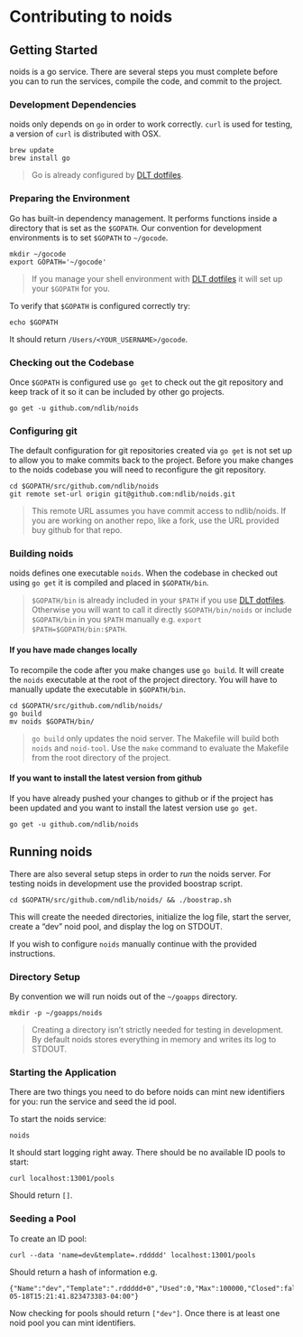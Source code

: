 # Contributing to noids

## Getting Started
noids is a go service. There are several steps you must complete before you can to run the services, compile the code, and commit to the project.

### Development Dependencies
noids only depends on `go` in order to work correctly. `curl` is used for testing, a version of `curl` is distributed with OSX.

```console
brew update
brew install go
```

> Go is already configured by [DLT dotfiles](https://github.com/ndlib/dlt-dotfiles).

### Preparing the Environment
Go has built-in dependency management. It performs functions inside a directory that is set as the `$GOPATH`. Our convention for development environments is to set `$GOPATH` to `~/gocode`.

```console
mkdir ~/gocode
export GOPATH='~/gocode'
```

> If you manage your shell environment with [DLT dotfiles](https://github.com/ndlib/dlt-dotfiles) it will set up your `$GOPATH` for you.

To verify that `$GOPATH` is configured correctly try:

```console
echo $GOPATH
```

It should return `/Users/<YOUR_USERNAME>/gocode`.

### Checking out the Codebase
Once `$GOPATH` is configured use `go get` to check out the git repository and keep track of it so it can be included by other go projects.

```console
go get -u github.com/ndlib/noids
```

### Configuring git
The default configuration for git repositories created via `go get` is not set up to allow you to make commits back to the project. Before you make changes to the noids codebase you will need to reconfigure the git repository.

```console
cd $GOPATH/src/github.com/ndlib/noids
git remote set-url origin git@github.com:ndlib/noids.git
```

> This remote URL assumes you have commit access to ndlib/noids. If you are working on another repo, like a fork, use the URL provided buy github for that repo.

### Building noids
noids defines one executable `noids`. When the codebase in checked out using `go get` it is compiled and placed in `$GOPATH/bin`.

> `$GOPATH/bin` is already included in your `$PATH` if you use [DLT dotfiles](https://github.com/ndlib/dlt-dotfiles). Otherwise you will want to call it directly `$GOPATH/bin/noids` or include `$GOPATH/bin` in you `$PATH` manually e.g. `export $PATH=$GOPATH/bin:$PATH`.

#### If you have made changes locally
To recompile the code after you make changes use `go build`. It will create the `noids` executable at the root of the project directory. You will have to manually update the executable in `$GOPATH/bin`.

```console
cd $GOPATH/src/github.com/ndlib/noids/
go build
mv noids $GOPATH/bin/
```

> `go build` only updates the noid server. The Makefile will build both `noids` and `noid-tool`. Use the `make` command to evaluate the Makefile from the root directory of the project.

#### If you want to install the latest version from github
If you have already pushed your changes to github or if the project has been updated and you want to install the latest version use `go get`.

```console
go get -u github.com/ndlib/noids
```

## Running noids
There are also several setup steps in order to _run_ the noids server. For testing noids in development use the provided boostrap script.

```console
cd $GOPATH/src/github.com/ndlib/noids/ && ./boostrap.sh
```

This will create the needed directories, initialize the log file, start the server, create a “dev” noid pool, and display the log on STDOUT.

If you wish to configure `noids` manually continue with the provided instructions.

### Directory Setup
By convention we will run noids out of the `~/goapps` directory.

```console
mkdir -p ~/goapps/noids
```

> Creating a directory isn’t strictly needed for testing in development. By default noids stores everything in memory and writes its log to STDOUT.

### Starting the Application
There are two things you need to do before noids can mint new identifiers for you: run the service and seed the id pool.

To start the noids service:

```console
noids
```

It should start logging right away. There should be no available ID pools to start:

```console
curl localhost:13001/pools
```

Should return `[]`.

### Seeding a Pool
To create an ID pool:

```console
curl --data 'name=dev&template=.rddddd' localhost:13001/pools
```

Should return a hash of information e.g.

```console
{"Name":"dev","Template":".rddddd+0","Used":0,"Max":100000,"Closed":false,"LastMint":"2016-05-18T15:21:41.823473383-04:00"}
```

Now checking for pools should return `["dev"]`. Once there is at least one noid pool you can mint identifiers.